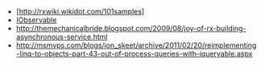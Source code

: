 * [http://rxwiki.wikidot.com/101samples]
* [IObservable](http://msdn.microsoft.com/en-us/library/dd990377.aspx)
* http://themechanicalbride.blogspot.com/2009/08/joy-of-rx-building-asynchronous-service.html
* http://msmvps.com/blogs/jon_skeet/archive/2011/02/20/reimplementing-linq-to-objects-part-43-out-of-process-queries-with-iqueryable.aspx